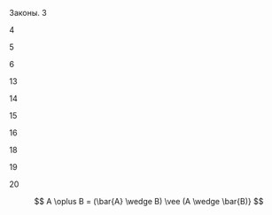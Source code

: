 Законы. 3

4

5

6

13

14

15

16

18

19

20

$$ A \oplus B = (\bar{A} \wedge  B) \vee (A \wedge  \bar{B)} $$
